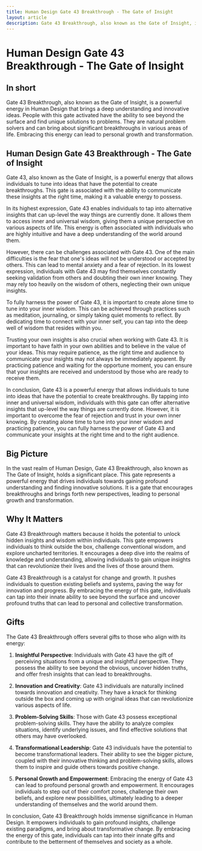 ```yaml
---
title: Human Design Gate 43 Breakthrough - The Gate of Insight
layout: article
description: Gate 43 Breakthrough, also known as the Gate of Insight, is a powerful energy in Human Design that brings a deep understanding and innovative ideas. People with this gate activated have the ability to see beyond the surface and find unique solutions to problems. They are natural problem solvers and can bring about significant breakthroughs in various areas of life. Embracing this energy can lead to personal growth and transformation.
---
```

# Human Design Gate 43 Breakthrough - The Gate of Insight
## In short
 Gate 43 Breakthrough, also known as the Gate of Insight, is a powerful energy in Human Design that brings a deep understanding and innovative ideas. People with this gate activated have the ability to see beyond the surface and find unique solutions to problems. They are natural problem solvers and can bring about significant breakthroughs in various areas of life. Embracing this energy can lead to personal growth and transformation.

## Human Design Gate 43 Breakthrough - The Gate of Insight
Gate 43, also known as the Gate of Insight, is a powerful energy that allows individuals to tune into ideas that have the potential to create breakthroughs. This gate is associated with the ability to communicate these insights at the right time, making it a valuable energy to possess.

In its highest expression, Gate 43 enables individuals to tap into alternative insights that can up-level the way things are currently done. It allows them to access inner and universal wisdom, giving them a unique perspective on various aspects of life. This energy is often associated with individuals who are highly intuitive and have a deep understanding of the world around them.

However, there can be challenges associated with Gate 43. One of the main difficulties is the fear that one's ideas will not be understood or accepted by others. This can lead to mental anxiety and a fear of rejection. In its lowest expression, individuals with Gate 43 may find themselves constantly seeking validation from others and doubting their own inner knowing. They may rely too heavily on the wisdom of others, neglecting their own unique insights.

To fully harness the power of Gate 43, it is important to create alone time to tune into your inner wisdom. This can be achieved through practices such as meditation, journaling, or simply taking quiet moments to reflect. By dedicating time to connect with your inner self, you can tap into the deep well of wisdom that resides within you.

Trusting your own insights is also crucial when working with Gate 43. It is important to have faith in your own abilities and to believe in the value of your ideas. This may require patience, as the right time and audience to communicate your insights may not always be immediately apparent. By practicing patience and waiting for the opportune moment, you can ensure that your insights are received and understood by those who are ready to receive them.

In conclusion, Gate 43 is a powerful energy that allows individuals to tune into ideas that have the potential to create breakthroughs. By tapping into inner and universal wisdom, individuals with this gate can offer alternative insights that up-level the way things are currently done. However, it is important to overcome the fear of rejection and trust in your own inner knowing. By creating alone time to tune into your inner wisdom and practicing patience, you can fully harness the power of Gate 43 and communicate your insights at the right time and to the right audience.
## Big Picture

In the vast realm of Human Design, Gate 43 Breakthrough, also known as The Gate of Insight, holds a significant place. This gate represents a powerful energy that drives individuals towards gaining profound understanding and finding innovative solutions. It is a gate that encourages breakthroughs and brings forth new perspectives, leading to personal growth and transformation.

## Why It Matters

Gate 43 Breakthrough matters because it holds the potential to unlock hidden insights and wisdom within individuals. This gate empowers individuals to think outside the box, challenge conventional wisdom, and explore uncharted territories. It encourages a deep dive into the realms of knowledge and understanding, allowing individuals to gain unique insights that can revolutionize their lives and the lives of those around them.

Gate 43 Breakthrough is a catalyst for change and growth. It pushes individuals to question existing beliefs and systems, paving the way for innovation and progress. By embracing the energy of this gate, individuals can tap into their innate ability to see beyond the surface and uncover profound truths that can lead to personal and collective transformation.

## Gifts

The Gate 43 Breakthrough offers several gifts to those who align with its energy:

1. **Insightful Perspective**: Individuals with Gate 43 have the gift of perceiving situations from a unique and insightful perspective. They possess the ability to see beyond the obvious, uncover hidden truths, and offer fresh insights that can lead to breakthroughs.

2. **Innovation and Creativity**: Gate 43 individuals are naturally inclined towards innovation and creativity. They have a knack for thinking outside the box and coming up with original ideas that can revolutionize various aspects of life.

3. **Problem-Solving Skills**: Those with Gate 43 possess exceptional problem-solving skills. They have the ability to analyze complex situations, identify underlying issues, and find effective solutions that others may have overlooked.

4. **Transformational Leadership**: Gate 43 individuals have the potential to become transformational leaders. Their ability to see the bigger picture, coupled with their innovative thinking and problem-solving skills, allows them to inspire and guide others towards positive change.

5. **Personal Growth and Empowerment**: Embracing the energy of Gate 43 can lead to profound personal growth and empowerment. It encourages individuals to step out of their comfort zones, challenge their own beliefs, and explore new possibilities, ultimately leading to a deeper understanding of themselves and the world around them.

In conclusion, Gate 43 Breakthrough holds immense significance in Human Design. It empowers individuals to gain profound insights, challenge existing paradigms, and bring about transformative change. By embracing the energy of this gate, individuals can tap into their innate gifts and contribute to the betterment of themselves and society as a whole.